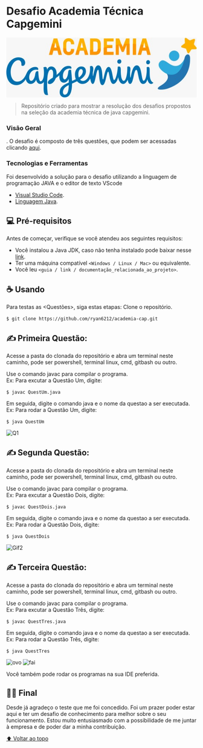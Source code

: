 # Desafio Academia Técnica Capgemini


<img src="logo-capgemini.png" align="center" alt="logo capgemini">

> Repositório criado para mostrar a resolução dos desafios propostos na seleção da academia técnica de java capgemini. 

### Visão Geral

. O desafio é composto de três questões, que podem ser acessadas clicando [aqui](https://docs.google.com/document/u/0/d/1fAzE01t6hEyg8JrbRo7vOA3K2W-NYisF/mobilebasic).



### Tecnologias e Ferramentas
Foi desenvolvido a solução para o desafio utilizando a linguagem de programação JAVA e o editor de texto VScode

* [Visual Studio Code](https://code.visualstudio.com/).
* [Linguagem Java](https://www.java.com/pt-BR/).

## 💻 Pré-requisitos

Antes de começar, verifique se você atendeu aos seguintes requisitos:
<!---Estes são apenas requisitos de exemplo. Adicionar, duplicar ou remover conforme necessário--->
* Você instalou a Java JDK, caso não tenha instalado pode baixar nesse [link](https://www.oracle.com/java/technologies/downloads/).
* Ter uma máquina compatível `<Windows / Linux / Mac>` ou equivalente.
* Você leu `<guia / link / documentação_relacionada_ao_projeto>`.


## ☕ Usando <O Desafio>

Para testas as <Questões>, siga estas etapas:
Clone o repositório.
```
$ git clone https://github.com/ryan6212/academia-cap.git
```
## ✍️ Primeira Questão:

Acesse a pasta do clonada do repositório e abra um terminal neste caminho, pode ser powershell, terminal linux, cmd, gitbash ou outro.

Use o comando javac para compilar o programa.<br>
Ex: Para excutar a Questão Um, digite:
```
$ javac QuestUm.java
```
Em seguida, digite o comando java e o nome da questao a ser executada.<br>
Ex: Para rodar a Questão Um, digite:
```
$ java QuestUm
```
![Q1](https://user-images.githubusercontent.com/98600862/154806963-d29ede35-dd8f-4093-9687-3c1621f55601.png)


## ✍️ Segunda Questão:

Acesse a pasta do clonada do repositório e abra um terminal neste caminho, pode ser powershell, terminal linux, cmd, gitbash ou outro.

Use o comando javac para compilar o programa.<br>
Ex: Para excutar a Questão Dois, digite:
```
$ javac QuestDois.java
```
Em seguida, digite o comando java e o nome da questao a ser executada.<br>
Ex: Para rodar a Questão Dois, digite:
```
$ java QuestDois
```
![Gif2](https://user-images.githubusercontent.com/98600862/154808328-6c7ca838-c4bd-4039-b8c8-6da5607f6d5b.gif)


## ✍️ Terceira Questão:

Acesse a pasta do clonada do repositório e abra um terminal neste caminho, pode ser powershell, terminal linux, cmd, gitbash ou outro.

Use o comando javac para compilar o programa.<br>
Ex: Para excutar a Questão Três, digite:
```
$ javac QuestTres.java
```
Em seguida, digite o comando java e o nome da questao a ser executada.<br>
Ex: Para rodar a Questão Três, digite:
```
$ java QuestTres
```
![ovo](https://user-images.githubusercontent.com/98600862/154808365-2b3fa7e5-d92c-4510-935c-d8a753b7f822.png)
![fai](https://user-images.githubusercontent.com/98600862/154808357-d1201c87-cc93-4843-8988-b7202e8eca40.png)

Você também pode rodar os programas na sua IDE preferida.


## 🧑‍💻 Final

Desde já agradeço o teste que me foi concedido. Foi um prazer poder estar aqui e ter um desafio de conhecimento para melhor sobre o seu funcionamento. Estou muito entusiasmado com a possibilidade de me juntar à empresa e de poder dar a minha contribuição.

[⬆ Voltar ao topo](#nome-do-projeto)<br>
